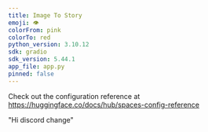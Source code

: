 ```yaml
---
title: Image To Story
emoji: 👁
colorFrom: pink
colorTo: red
python_version: 3.10.12
sdk: gradio
sdk_version: 5.44.1
app_file: app.py
pinned: false
---
```


Check out the configuration reference at https://huggingface.co/docs/hub/spaces-config-reference

"Hi discord change"